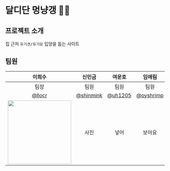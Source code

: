 # 달디단 멍냥갱 🐶🐱
## 프로젝트 소개
집 근처 `유기견/유기묘` 입양을 돕는 사이트
<br>

## 팀원
|이희수|신민금|여운호|임애림|
|:-:|:-:|:-:|:-:|
|팀장|팀원|팀원|팀원|
|[@llocr](https://github.com/llocr)|[@shinmink](https://github.com/shinmink)|[@uh1205](https://github.com/uh1205)|[@oyshrimp](https://github.com/oyshrimp)|
|<img src="https://github.com/O1B4/Client-Quota/assets/105053478/8059957d-3b75-4c6f-8747-943797cd285a" width="200px" />|사진|넣어|보아요|
<br>
